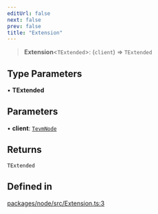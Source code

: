 ```yaml
---
editUrl: false
next: false
prev: false
title: "Extension"
---
```


> **Extension**\<`TExtended`\>: (`client`) => `TExtended`

## Type Parameters

• **TExtended**

## Parameters

• **client**: [`TevmNode`](/reference/tevm/node/type-aliases/tevmnode/)

## Returns

`TExtended`

## Defined in

[packages/node/src/Extension.ts:3](https://github.com/qbzzt/tevm-monorepo/blob/main/packages/node/src/Extension.ts#L3)
